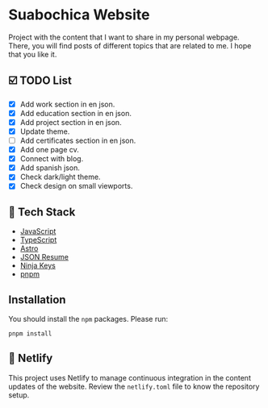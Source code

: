 Suabochica Website
==================

Project with the content that I want to share in my personal webpage. There, you will find posts of different topics that are related to me. I hope that you like it.

☑️ TODO List
-----------

- [x] Add work section in en json.
- [x] Add education section in en json.
- [x] Add project section in en json.
- [x] Update theme.
- [ ] Add certificates section in en json.
- [x] Add one page cv.
- [x] Connect with blog.
- [x] Add spanish json.
- [x] Check dark/light theme.
- [x] Check design on small viewports.

🧰 Tech Stack
-------------

- [JavaScript](https://www.javascript.com/)
- [TypeScript](https://www.typescriptlang.org/)
- [Astro](https://astro.build/)
- [JSON Resume](https://jsonresume.org)
- [Ninja Keys](https://github.com/ssleptsov/ninja-keys)
- [pnpm](https://pnpm.io/)

Installation
-------------

You should install the `npm` packages. Please run:

    pnpm install

🚀 Netlify
--------

This project uses Netlify to manage continuous integration in the content updates of the website. Review the `netlify.toml` file to know the repository setup.
